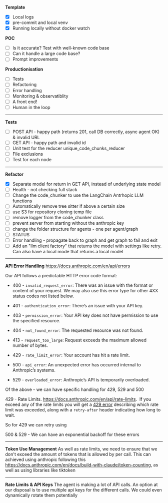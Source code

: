 **Template**
- [x] Local logs
- [x] pre-commit and local venv
- [x] Running locally without docker watch

**POC** 
- [ ] Is it accurate? Test with well-known code base
- [ ] Can it handle a large code base?
- [ ] Prompt improvements

**Productionisation**
- [ ] Tests 
- [ ] Refactoring
- [ ] Error handling 
- [ ] Monitoring & observatiblity
- [ ] A front end! 
- [ ] Human in the loop

---

**Tests** 
- [ ] POST API - happy path (returns 201, call DB correctly, async agent OK) & invalid URL
- [ ] GET API - happy path and invalid id
- [ ] Unit test for the reducer unique_code_chunks_reducer
- [ ] File exclusions 
- [ ] Test for each node

---

**Refactor**
- [x] Separate model for return in GET API, instead of underlying state model 
- [ ] Health - not checking full stack
- [ ] Change the code_chunker to use the LangChain Antrhopic LLM functions
- [ ] Automatically remove tree sitter if above a certain size
- [ ] use S3 for repository cloning temp file
- [ ] remove logger from the code_chunker class
- [ ] prevent server from starting without the anthropic key
- [ ] change the folder structure for agents - one per agent/graph
- [ ] STATUS
- [ ] Error handling - propagate back to graph and get graph to fail and exit
- [ ] Add an "llm client factory" that returns the model with settings like retry. Can also have a local mode that returns a local model

****

**API Error Handling**
https://docs.anthropic.com/en/api/errors 

Our API follows a predictable HTTP error code format:

- 400 - `invalid_request_error`: There was an issue with the format or content of your request. We may also use this error type for other 4XX status codes not listed below.
    
- 401 - `authentication_error`: There’s an issue with your API key.
    
- 403 - `permission_error`: Your API key does not have permission to use the specified resource.
    
- 404 - `not_found_error`: The requested resource was not found.
    
- 413 - `request_too_large`: Request exceeds the maximum allowed number of bytes.
    
- 429 - `rate_limit_error`: Your account has hit a rate limit.
    
- 500 - `api_error`: An unexpected error has occurred internal to Anthropic’s systems.
    
- 529 - `overloaded_error`: Anthropic’s API is temporarily overloaded.

Of the above - we can have specific handling for 429, 529 and 500

429 - Rate Limits. https://docs.anthropic.com/en/api/rate-limits.  If you exceed any of the rate limits you will get a [429 error](https://docs.anthropic.com/en/api/errors) describing which rate limit was exceeded, along with a `retry-after` header indicating how long to wait. 

So for 429 we can retry using 

500 & 529 - We can have an exponential backoff for these errors

---

**Token Use Management**
As well as rate limits, we need to ensure that we don't exceed the amount of tokens that is allowed by per call. This can achieved using anthropic following this https://docs.anthropic.com/en/docs/build-with-claude/token-counting, as well as using libraries like tiktoken 

---

**Rate Limits** **& API Keys**
The agent is making a lot of API calls. An option at our disposal is to use multiple api keys for the different calls.  We could even dynamically rotate them potentially









